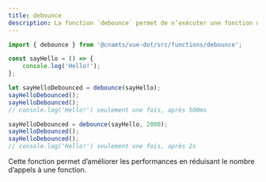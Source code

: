 ```yaml
---
title: debounce
description: La fonction `debounce` permet de n’exécuter une fonction qu’une seule fois, après un délai depuis le dernier appel à la fonction.
---
```


<doc-tabs>

<doc-tab-item label="Utilisation">

```ts
import { debounce } from '@cnamts/vue-dot/src/functions/debounce';

const sayHello = () => {
	console.log('Hello!');
};

let sayHelloDebounced = debounce(sayHello);
sayHelloDebounced();
sayHelloDebounced();
// console.log('Hello!') seulement une fois, après 500ms

sayHelloDebounced = debounce(sayHello, 2000);
sayHelloDebounced();
sayHelloDebounced();
// console.log('Hello!') seulement une fois, après 2s
```

<doc-alert type="info">
Cette fonction permet d’améliorer les performances en réduisant le nombre d’appels à une fonction.
</doc-alert>

</doc-tab-item>

<doc-tab-item label="API">
<doc-api name="functions/debounce"></doc-api>
</doc-tab-item>

</doc-tabs>
